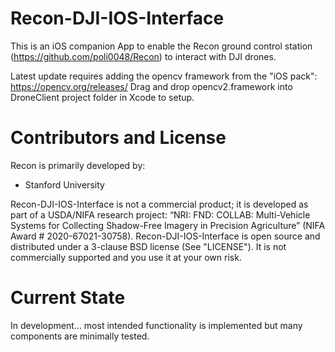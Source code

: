 # Recon-DJI-IOS-Interface
This is an iOS companion App to enable the Recon ground control station (https://github.com/poli0048/Recon) to interact with DJI drones.

Latest update requires adding the opencv framework from the "iOS pack": https://opencv.org/releases/ 
Drag and drop opencv2.framework into DroneClient project folder in Xcode to setup.

# Contributors and License
Recon is primarily developed by:
 * Stanford University

Recon-DJI-IOS-Interface is not a commercial product; it is developed as part of a USDA/NIFA research project: “NRI: FND: COLLAB: Multi-Vehicle Systems for Collecting Shadow-Free Imagery in Precision Agriculture” (NIFA Award # 2020-67021-30758). Recon-DJI-IOS-Interface is open source and distributed under a 3-clause BSD license (See "LICENSE"). It is not commercially supported and you use it at your own risk.

# Current State
In development... most intended functionality is implemented but many components are minimally tested.

